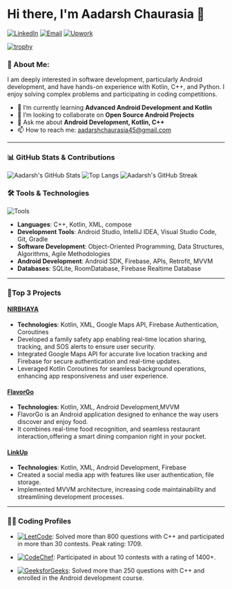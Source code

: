 # Hi there, I'm Aadarsh Chaurasia 👋

[![LinkedIn](https://img.shields.io/badge/LinkedIn-0077B5?logo=linkedin&logoColor=white)](https://www.linkedin.com/in/aadarsh-chaurasia-876588231)
[![Email](https://img.shields.io/badge/Email-D14836?logo=gmail&logoColor=white)](mailto:aadarshchaurasia45@gmail.com)
[![Upwork](https://img.shields.io/badge/Upwork-6FDA44?style=flat&logo=Upwork&logoColor=white)](https://www.upwork.com/freelancers/~01b2c3d4e5f6a7b8c9d0)

[![trophy](https://github-profile-trophy.vercel.app/?username=Aadarsh45&theme=radical&margin-w=15)](https://github.com/ryo-ma/github-profile-trophy)


### 🚀 About Me: 
I am deeply interested in software development, particularly Android development, and have hands-on experience with Kotlin, C++, and Python. I enjoy solving complex problems and participating in coding competitions.

- 🌱 I’m currently learning **Advanced Android Development and Kotlin**
- 👯 I’m looking to collaborate on **Open Source Android Projects**
- 💬 Ask me about **Android Development, Kotlin, C++**
- 📫 How to reach me: aadarshchaurasia45@gmail.com
---
### 📊 GitHub Stats & Contributions
![Aadarsh's GitHub Stats](https://github-readme-stats.vercel.app/api?username=Aadarsh45&show_icons=true&theme=radical)
![Top Langs](https://github-readme-stats.vercel.app/api/top-langs/?username=Aadarsh45&layout=compact&theme=radical)
![Aadarsh's GitHub Streak](https://github-readme-streak-stats.herokuapp.com/?user=Aadarsh45&theme=radical)



### 🛠️ Tools & Technologies
![Tools](https://skillicons.dev/icons?i=kotlin,cpp,c,py,androidstudio,git,github,gradle,vscode,windows,firebase,git,github,idea)

- **Languages**: C++, Kotlin, XML, compose
- **Development Tools**: Android Studio, IntelliJ IDEA, Visual Studio Code, Git, Gradle
- **Software Development**: Object-Oriented Programming, Data Structures, Algorithms, Agile Methodologies
- **Android Development**: Android SDK, Firebase, APIs, Retrofit, MVVM
- **Databases**: SQLite, RoomDatabase, Firebase Realtime Database

---



### 💼Top 3 Projects
#### [NIRBHAYA](https://github.com/Aadarsh45/Nirbhaya)  
- **Technologies**: Kotlin, XML, Google Maps API, Firebase Authentication, Coroutines  
- Developed a family safety app enabling real-time location sharing, tracking, and SOS alerts to ensure user security.  
- Integrated Google Maps API for accurate live location tracking and Firebase for secure authentication and real-time updates.  
- Leveraged Kotlin Coroutines for seamless background operations, enhancing app responsiveness and user experience.

#### [FlavorGo](https://github.com/Aadarsh45/FlavorGo)
- **Technologies**: Kotlin, XML, Android Development,MVVM
- FlavorGo is an Android application designed to enhance the way users discover and enjoy food.
- It combines real-time food recognition, and seamless restaurant interaction,offering a smart dining companion right in your pocket.

#### [LinkUp](https://github.com/Aadarsh45/LinkUp)
- **Technologies**: Kotlin, XML, Android Development, Firebase
- Created a social media app with features like user authentication, file storage.
- Implemented MVVM architecture, increasing code maintainability and streamlining development processes.

---

### 🧑‍💻 Coding Profiles
- [![LeetCode](https://img.shields.io/badge/-LeetCode-FFA116?style=flat&logo=LeetCode&logoColor=black)](https://leetcode.com/Aadarsh_001/): Solved more than 800 questions with C++ and participated in more than 30 contests. Peak rating: 1709.

- [![CodeChef](https://img.shields.io/badge/-CodeChef-5B4638?style=flat&logo=CodeChef&logoColor=white)](https://www.codechef.com/users/aadarsh_01/): Participated in about 10 contests with a rating of 1400+.

- [![GeeksforGeeks](https://img.shields.io/badge/-GeeksforGeeks-0F9D58?style=flat&logo=GeeksforGeeks&logoColor=white)](https://auth.geeksforgeeks.org/user/aadarshchaurasia45/): Solved more than 250 questions with C++ and enrolled in the Android development course.





